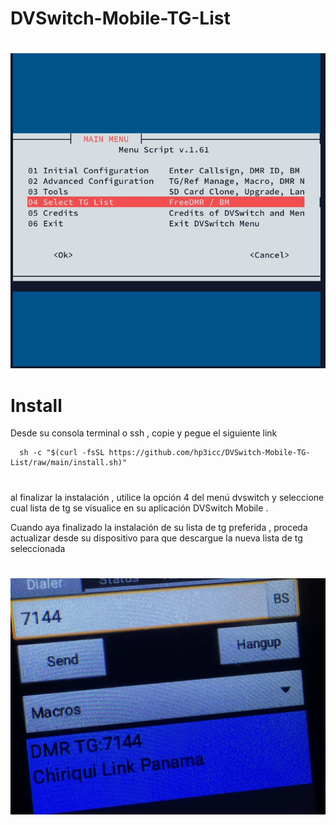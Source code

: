 # DVSwitch-Mobile-TG-List

#
![alt text](https://github.com/hp3icc/DVSwitch-Mobile-TG-List/raw/main/IMG_2274.jpg)

#

# Install

Desde su consola terminal o ssh , copie y pegue el siguiente link 

      sh -c "$(curl -fsSL https://github.com/hp3icc/DVSwitch-Mobile-TG-List/raw/main/install.sh)"
      
#

al finalizar la instalación , utilice la opción 4 del menú dvswitch y seleccione cual lista de tg se visualice en su aplicación DVSwitch Mobile .

Cuando aya finalizado la instalación de su lista de tg preferida , proceda actualizar desde su dispositivo para que descargue la nueva lista de tg seleccionada  

#


![alt text](https://github.com/hp3icc/DVSwitch-Mobile-TG-List/raw/main/IMG_2276.jpg)
